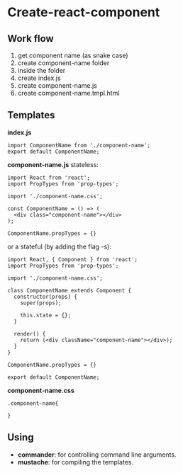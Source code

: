 # Create-react-component


## Work flow
1. get component name (as snake case)
2. create component-name folder
3. inside the folder
4. create index.js
5. create component-name.js
6. create component-name.tmpl.html

## Templates
**index.js**
```
import ComponentName from './component-name';
export default ComponentName;
```

**component-name.js**
stateless:
```
import React from 'react';
import PropTypes from 'prop-types';

import './component-name.css';

const ComponentName = () => (
  <div class="component-name"></div>
);

ComponentName.propTypes = {}
```

or a stateful (by adding the flag -s):
```
import React, { Component } from 'react';
import PropTypes from 'prop-types';

import './component-name.css';

class ComponentName extends Component {
  constructor(props) {
    super(props);

    this.state = {};
  }

  render() {
    return (<div className="component-name"></div>);
  }
}

ComponentName.propTypes = {}

export default ComponentName;
```

**component-name.css**
```
.component-name{

}
```

## Using
- **commander**: for controlling command line arguments.
- **mustache**: for compiling the templates.